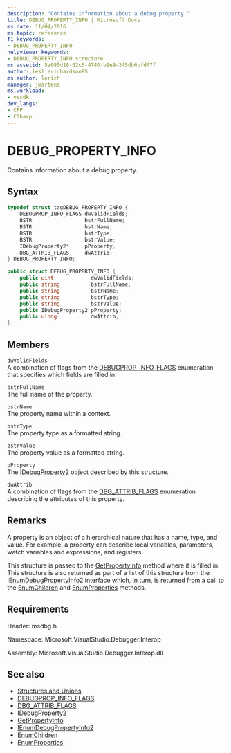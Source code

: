 ```yaml
---
description: "Contains information about a debug property."
title: DEBUG_PROPERTY_INFO | Microsoft Docs
ms.date: 11/04/2016
ms.topic: reference
f1_keywords:
- DEBUG_PROPERTY_INFO
helpviewer_keywords:
- DEBUG_PROPERTY_INFO structure
ms.assetid: 5a085d18-62c6-4740-b9e9-3f5db6bfdf7f
author: leslierichardson95
ms.author: lerich
manager: jmartens
ms.workload:
- vssdk
dev_langs:
- CPP
- CSharp
---
```

# DEBUG_PROPERTY_INFO
Contains information about a debug property.

## Syntax

```cpp
typedef struct tagDEBUG_PROPERTY_INFO {
    DEBUGPROP_INFO_FLAGS dwValidFields;
    BSTR                 bstrFullName;
    BSTR                 bstrName;
    BSTR                 bstrType;
    BSTR                 bstrValue;
    IDebugProperty2*     pProperty;
    DBG_ATTRIB_FLAGS     dwAttrib;
} DEBUG_PROPERTY_INFO;
```

```csharp
public struct DEBUG_PROPERTY_INFO {
    public uint            dwValidFields;
    public string          bstrFullName;
    public string          bstrName;
    public string          bstrType;
    public string          bstrValue;
    public IDebugProperty2 pProperty;
    public ulong           dwAttrib;
};
```

## Members
`dwValidFields`\
A combination of flags from the [DEBUGPROP_INFO_FLAGS](../../../extensibility/debugger/reference/debugprop-info-flags.md) enumeration that specifies which fields are filled in.

`bstrFullName`\
The full name of the property.

`bstrName`\
The property name within a context.

`bstrType`\
The property type as a formatted string.

`bstrValue`\
The property value as a formatted string.

`pProperty`\
The [IDebugProperty2](../../../extensibility/debugger/reference/idebugproperty2.md) object described by this structure.

`dwAttrib`\
A combination of flags from the [DBG_ATTRIB_FLAGS](../../../extensibility/debugger/reference/dbg-attrib-flags.md) enumeration describing the attributes of this property.

## Remarks
A property is an object of a hierarchical nature that has a name, type, and value. For example, a property can describe local variables, parameters, watch variables and expressions, and registers.

This structure is passed to the [GetPropertyInfo](../../../extensibility/debugger/reference/idebugproperty2-getpropertyinfo.md) method where it is filled in. This structure is also returned as part of a list of this structure from the [IEnumDebugPropertyInfo2](../../../extensibility/debugger/reference/ienumdebugpropertyinfo2.md) interface which, in turn, is returned from a call to the [EnumChildren](../../../extensibility/debugger/reference/idebugproperty2-enumchildren.md) and [EnumProperties](../../../extensibility/debugger/reference/idebugstackframe2-enumproperties.md) methods.

## Requirements
Header: msdbg.h

Namespace: Microsoft.VisualStudio.Debugger.Interop

Assembly: Microsoft.VisualStudio.Debugger.Interop.dll

## See also
- [Structures and Unions](../../../extensibility/debugger/reference/structures-and-unions.md)
- [DEBUGPROP_INFO_FLAGS](../../../extensibility/debugger/reference/debugprop-info-flags.md)
- [DBG_ATTRIB_FLAGS](../../../extensibility/debugger/reference/dbg-attrib-flags.md)
- [IDebugProperty2](../../../extensibility/debugger/reference/idebugproperty2.md)
- [GetPropertyInfo](../../../extensibility/debugger/reference/idebugproperty2-getpropertyinfo.md)
- [IEnumDebugPropertyInfo2](../../../extensibility/debugger/reference/ienumdebugpropertyinfo2.md)
- [EnumChildren](../../../extensibility/debugger/reference/idebugproperty2-enumchildren.md)
- [EnumProperties](../../../extensibility/debugger/reference/idebugstackframe2-enumproperties.md)
